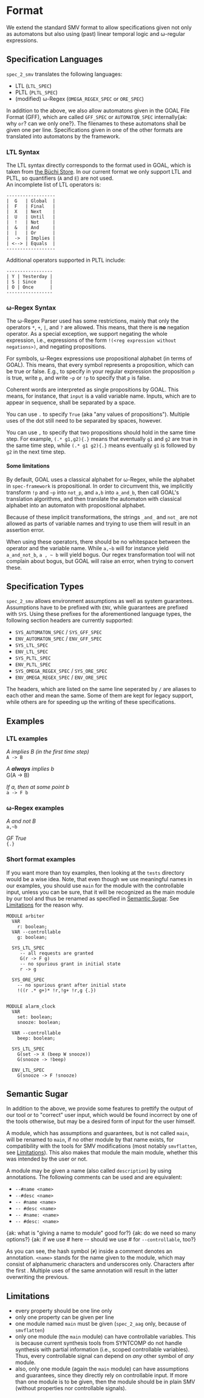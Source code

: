 Format
======
We extend the standard SMV format to allow specifications given not only as automatons but also using (past) linear temporal logic and ω-regular expressions.

Specification Languages
-----------------------
`spec_2_smv` translates the following languages:

* LTL (`LTL_SPEC`)
* PLTL (`PLTL_SPEC`)
* (modified) ω-Regex (`OMEGA_REGEX_SPEC` or `ORE_SPEC`)

In addition to the above, we also allow automatons given in the GOAL File Format (GFF), which are called `GFF_SPEC` or `AUTOMATON_SPEC` internally{ak: why `or`? can we only one?}. The filenames to these automatons shall be given one per line. Specifications given in one of the other formats are translated into automatons by the framework.

### LTL Syntax
The LTL syntax directly corresponds to the format used in GOAL, which is taken from [the Büchi Store](http://buchi.im.ntu.edu.tw/index.php/help/qptl/). In our current format we only support LTL and PLTL, so quantifiers (`A` and `E`) are not used.  
An incomplete list of LTL operators is:

    ------------------
    |  G   | Global  |
    |  F   | Final   |
    |  X   | Next    |
    |  U   | Until   |
    |  !   | Not     |
    |  &   | And     |
    |  |   | Or      |
    |  ->  | Implies |
    | <--> | Equals  |
    ------------------

Additional operators supported in PLTL include:

    -----------------
    | Y | Yesterday |
    | S | Since     |
    | O | Once      |
    -----------------

### ω-Regex Syntax
The ω-Regex Parser used has some restrictions, mainly that only the operators `*`, `+`, `|`, and `?` are allowed. This means, that there is **no** negation operator. As a special exception, we support negating the whole expression, i.e., expressions of the form `!(<reg expression without negations>)`, and negating propositions.

For symbols, ω-Regex expressions use propositional alphabet (in terms of GOAL).
This means, that every symbol represents a proposition, which can be true or false.
E.g., to specify in your regular expression the proposition `p` is true, 
write `p`, and write `~p` or `!p` to specify that `p` is false.

Coherent words are interpreted as single propositions by GOAL. This means, for instance, that `input` is a valid variable name. Inputs, which are to appear in sequence, shall be separated by a space.

You can use `.` to specify `True` (aka "any values of propositions").
Multiple uses of the dot still need to be separated by spaces, however.

You can use `,` to specify that two propositions should hold in the same 
time step. For example, `(.* g1,g2){.}` means that eventually `g1` and `g2`
are true in the same time step, while `(.* g1 g2){.}` means eventually 
`g1` is followed by `g2` in the next time step.

#### Some limitations

By default, GOAL uses a classical alphabet for ω-Regex, 
while the alphabet in `spec-framework` is propositional. In order to circumvent this,
we implicitly transform `!p` and `~p` into `not_p`,
and `a,b` into `a_and_b`,
then call GOAL's translation algorithms, 
and then translate the automaton with classical alphabet into an automaton 
with propositional alphabet.

Because of these implicit transformations, the strings `_and_` and `not_` 
are not allowed as parts of variable names and trying to use them will result
in an assertion error.

When using these operators, there should be no whitespace between the operator
and the variable name. While `a,~b` will for instance yield `a_and_not_b`,
`a , ~ b` will yield bogus. Our regex transformation tool will not complain about
bogus, but GOAL will raise an error, when trying to convert these.

Specification Types
-------------------

`spec_2_smv` allows environment assumptions as well as system guarantees. Assumptions have to be prefixed with `ENV`, while guarantees are prefixed with `SYS`. Using these prefixes for the aforementioned language types, the following section headers are currently supported:

* `SYS_AUTOMATON_SPEC` / `SYS_GFF_SPEC`
* `ENV_AUTOMATON_SPEC` / `ENV_GFF_SPEC`
* `SYS_LTL_SPEC`
* `ENV_LTL_SPEC`
* `SYS_PLTL_SPEC`
* `ENV_PLTL_SPEC`
* `SYS_OMEGA_REGEX_SPEC` / `SYS_ORE_SPEC`
* `ENV_OMEGA_REGEX_SPEC` / `ENV_ORE_SPEC`

The headers, which are listed on the same line seperated by `/` are aliases to each other and mean the same. Some of them are kept for legacy support, while others are for speeding up the writing of these specifications.

Examples
--------

### LTL examples
*A implies B (in the first time step)*  
`A -> B`

*A **always** implies b*  
G(A -> B)

*If a, then at some point b*  
`a -> F b`

### ω-Regex examples
*A and not B*  
`a,~b`

*GF True*  
`{.}`

### Short format examples
If you want more than toy examples, then looking at the `tests` directory would be a wise idea. Note, that even though we use meaningful names in our examples, you should use `main` for the module with the controllable input, unless you can be sure, that it will be recognized as the main module by our tool and thus be renamed as specified in [Semantic Sugar](#sugar). See [Limitations](#limitations) for the reason why.

    MODULE arbiter
      VAR
        r: boolean;
      VAR --controllable
        g: boolean; 

      SYS_LTL_SPEC
         -- all requests are granted
         G(r -> F g)
         -- no spurious grant in initial state
         r -> g

      SYS_ORE_SPEC
        -- no spurious grant after initial state
        !((r .* g+)* !r,!g+ !r,g {.})


    MODULE alarm_clock
      VAR
        set: boolean;
        snooze: boolean;

      VAR --controllable
        beep: boolean;

      SYS_LTL_SPEC
        G(set -> X (beep W snooze))
        G(snooze -> !beep)

      ENV_LTL_SPEC
        G(snooze -> F !snooze)


<a id='sugar'/> Semantic Sugar
------------------------------

In addition to the above, we provide some features to prettify the output of our tool or to "correct" user input, which would be found incorrect by one of the tools otherwise, but may be a desired form of input for the user himself.

A module, which has assumptions and guarantees, but is not called `main`, will be renamed to `main`, if no other module by that name exists, for compatibility with the tools for SMV modifications (most notably `smvflatten`, see [Limitations](#limitations)). This also makes that module the main module, whether this was intended by the user or not.

A module may be given a name (also called `description`) by using annotations. The following comments can be used and are equivalent:

* `--#name <name>`
* `--#desc <name>`
* `-- #name <name>`
* `-- #desc <name>`
* `-- #name: <name>`
* `-- #desc: <name>`

{ak: what is "giving a name to module" good for?}
{ak: do we need so many options?}
{ak: if we use # here -- should we use # for `--controllable`, too?}


As you can see, the hash symbol (`#`) inside a comment denotes an annotation. `<name>` stands for the name given to the module, which may consist of alphanumeric characters and underscores only. Characters after the first . Multiple uses of the same annotation will result in the latter overwriting the previous.


<a id='limitations'/> Limitations
---------------------------------

* every property should be one line only
* only one property can be given per line
* one module named `main` must be given (`spec_2_aag` only, because of `smvflatten`)
* only one module (the `main` module) can have controllable variables. 
  This is because current synthesis tools from SYNTCOMP 
  do not handle synthesis with partial information
  (i.e., scoped controllable variables).
  Thus, every controllable signal can depend on *any* other symbol of *any* module.
* also, only one module (again the `main` module) can have assumptions and guarantees,
  since they directly rely on controllable input. If more than one module 
  is to be given, then the module should be in plain SMV 
  (without properties nor controllable signals).
